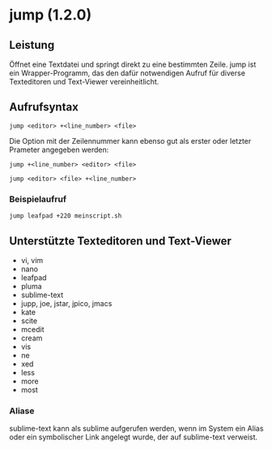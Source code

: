 
# jump (1.2.0)

## Leistung

Öffnet eine Textdatei und springt direkt zu eine bestimmten Zeile. jump ist ein Wrapper-Programm, das den dafür notwendigen Aufruf für diverse Texteditoren und Text-Viewer vereinheitlicht.

## Aufrufsyntax
`jump <editor> +<line_number> <file>`

Die Option mit der Zeilennummer kann ebenso gut als erster oder letzter Prameter angegeben werden:

`jump +<line_number> <editor> <file>`

`jump <editor> <file> +<line_number>`

### Beispielaufruf

`jump leafpad +220 meinscript.sh`

## Unterstützte Texteditoren und Text-Viewer
- vi, vim
- nano
- leafpad
- pluma
- sublime-text 
- jupp, joe, jstar, jpico, jmacs
- kate
- scite
- mcedit
- cream
- vis
- ne
- xed
- less
- more
- most

### Aliase

sublime-text kann als sublime aufgerufen werden, wenn im System ein Alias oder ein symbolischer Link angelegt wurde, der auf sublime-text verweist. 

